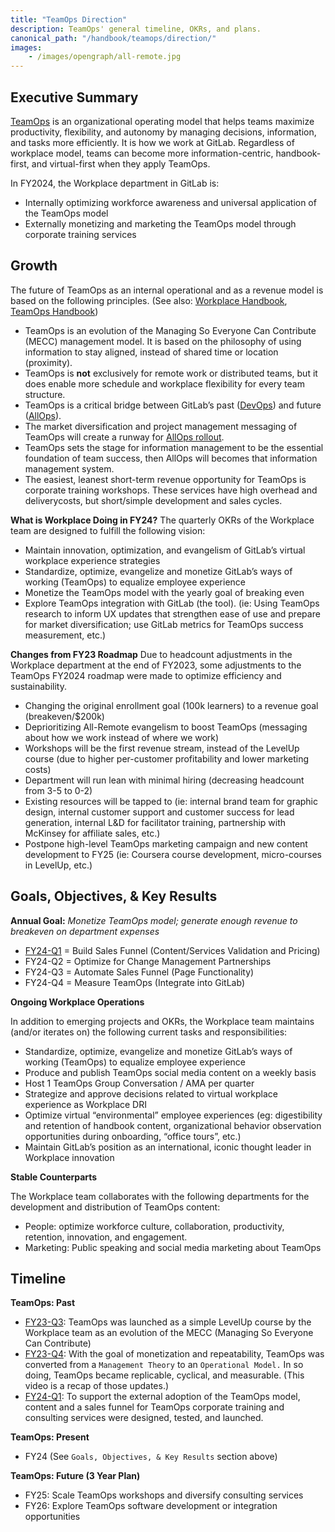 ```yaml
---
title: "TeamOps Direction"
description: TeamOps' general timeline, OKRs, and plans.
canonical_path: "/handbook/teamops/direction/"
images:
    - /images/opengraph/all-remote.jpg
---
```


## Executive Summary

[TeamOps](https://about.gitlab.com/teamops/) is an organizational operating model that helps teams maximize productivity, flexibility, and autonomy by managing decisions, information, and tasks more efficiently. It is how we work at GitLab. Regardless of workplace model, teams can become more information-centric, handbook-first, and virtual-first when they apply TeamOps.

In FY2024, the Workplace department in GitLab is:
- Internally optimizing workforce awareness and universal application of the TeamOps model
- Externally monetizing and marketing the TeamOps model through corporate training services

## Growth

The future of TeamOps as an internal operational and as a revenue model is based on the following principles. (See also: [Workplace Handbook](https://about.gitlab.com/ceo/chief-of-staff-team/workplace/), [TeamOps Handbook](/handbook/teamops/))

- TeamOps is an evolution of the Managing So Everyone Can Contribute (MECC) management model. It is based on the philosophy of using information to stay aligned, instead of shared time or location (proximity).
- TeamOps is **not** exclusively for remote work or distributed teams, but it does enable more schedule and workplace flexibility for every team structure.
- TeamOps is a critical bridge between GitLab’s past ([DevOps](https://about.gitlab.com/topics/devops/)) and future ([AllOps](https://about.gitlab.com/company/vision/#vision)).
- The market diversification and project management messaging of TeamOps will create a runway for [AllOps rollout](https://about.gitlab.com/company/cadence/#example-of-cadence-flow).
- TeamOps sets the stage for information management to be the essential foundation of team success, then AllOps will becomes that information management system.
- The easiest, leanest short-term revenue opportunity for TeamOps is corporate training workshops. These services have high overhead and deliverycosts, but short/simple development and sales cycles.

**What is Workplace Doing in FY24?**
The quarterly OKRs of the Workplace team are designed to fulfill the following vision:
- Maintain innovation, optimization, and evangelism of GitLab’s virtual workplace experience strategies
- Standardize, optimize, evangelize and monetize GitLab’s ways of working (TeamOps) to equalize employee experience
- Monetize the TeamOps model with the yearly goal of breaking even
- Explore TeamOps integration with GitLab (the tool). (ie: Using TeamOps research to inform UX updates that strengthen ease of use and prepare for market diversification; use GitLab metrics for TeamOps success measurement, etc.)

**Changes from FY23 Roadmap**
Due to headcount adjustments in the Workplace department at the end of FY2023, some adjustments to the TeamOps FY2024 roadmap were made to optimize efficiency and sustainability.
- Changing the original enrollment goal (100k learners) to a revenue goal (breakeven/$200k)
- Deprioritizing All-Remote evangelism to boost TeamOps (messaging about how we work instead of where we work)
- Workshops will be the first revenue stream, instead of the LevelUp course (due to higher per-customer profitability and lower marketing costs)
- Department will run lean with minimal hiring (decreasing headcount from 3-5 to 0-2)
- Existing resources will be tapped to (ie: internal brand team for graphic design, internal customer support and customer success for lead generation, internal L&D for facilitator training, partnership with McKinsey for affiliate sales, etc.)
- Postpone high-level TeamOps marketing campaign and new content development to FY25 (ie: Coursera course development, micro-courses in LevelUp, etc.)

## Goals, Objectives, & Key Results

**Annual Goal:** _Monetize TeamOps model; generate enough revenue to breakeven on department expenses_

- [FY24-Q1](https://gitlab.com/groups/gitlab-com/ceo-chief-of-staff-team/workplace/-/epics/2) = Build Sales Funnel (Content/Services Validation and Pricing)
- FY24-Q2 = Optimize for Change Management Partnerships
- FY24-Q3 = Automate Sales Funnel (Page Functionality)
- FY24-Q4 = Measure TeamOps (Integrate into GitLab)

**Ongoing Workplace Operations**

In addition to emerging projects and OKRs, the Workplace team maintains (and/or iterates on) the following current tasks and responsibilities:

- Standardize, optimize, evangelize and monetize GitLab’s ways of working (TeamOps) to equalize employee experience
- Produce and publish TeamOps social media content on a weekly basis
- Host 1 TeamOps Group Conversation / AMA per quarter
- Strategize and approve decisions related to virtual workplace experience as Workplace DRI
- Optimize virtual “environmental” employee experiences (eg: digestibility and retention of handbook content, organizational behavior observation opportunities during onboarding, “office tours”, etc.)
- Maintain GitLab’s position as an international, iconic thought leader in Workplace innovation

**Stable Counterparts**

The Workplace team collaborates with the following departments for the development and distribution of TeamOps content:

- People: optimize workforce culture, collaboration, productivity, retention, innovation, and engagement.
- Marketing: Public speaking and social media marketing about TeamOps

## Timeline

**TeamOps: Past**

- [FY23-Q3](https://gitlab.com/groups/gitlab-com/-/epics/1841): TeamOps was launched as a simple LevelUp course by the Workplace team as an evolution of the MECC (Managing So Everyone Can Contribute)
- [FY23-Q4](https://gitlab.com/groups/gitlab-com/-/epics/1978): With the goal of monetization and repeatability, TeamOps was converted from a `Management Theory` to an `Operational Model.` In so doing, TeamOps became replicable, cyclical, and measurable.  (This video is a recap of those updates.)
- [FY24-Q1](https://gitlab.com/groups/gitlab-com/ceo-chief-of-staff-team/workplace/-/epics/2): To support the external adoption of the TeamOps model, content and a sales funnel for TeamOps corporate training and consulting services were designed, tested, and launched.

**TeamOps: Present**

- FY24 (See `Goals, Objectives, & Key Results` section above)

**TeamOps: Future (3 Year Plan)**

- FY25: Scale TeamOps workshops and diversify consulting services
- FY26: Explore TeamOps software development or integration opportunities
